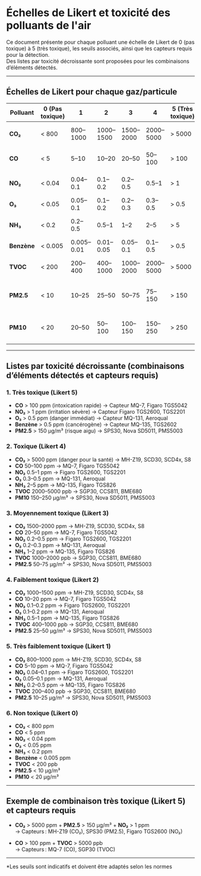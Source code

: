 # Échelles de Likert et toxicité des polluants de l'air

Ce document présente pour chaque polluant une échelle de Likert de 0 (pas toxique) à 5 (très toxique), les seuils associés, ainsi que les capteurs requis pour la détection.  
Des listes par toxicité décroissante sont proposées pour les combinaisons d’éléments détectés.

---

## Échelles de Likert pour chaque gaz/particule

| Polluant      | 0 (Pas toxique) | 1 | 2 | 3 | 4 | 5 (Très toxique) | Unité | Capteur(s) typique(s) |
|---------------|-----------------|---|---|---|---|------------------|-------|-----------------------|
| **CO₂**       | < 800           | 800–1000 | 1000–1500 | 1500–2000 | 2000–5000 | > 5000           | ppm   | MH-Z19, SCD30, SCD4x, S8 |
| **CO**        | < 5             | 5–10     | 10–20    | 20–50    | 50–100   | > 100            | ppm   | MQ-7, Figaro TGS5042      |
| **NO₂**       | < 0.04          | 0.04–0.1 | 0.1–0.2  | 0.2–0.5  | 0.5–1    | > 1              | ppm   | Figaro TGS2600, TGS2201   |
| **O₃**        | < 0.05          | 0.05–0.1 | 0.1–0.2  | 0.2–0.3  | 0.3–0.5  | > 0.5            | ppm   | MQ-131, Aeroqual          |
| **NH₃**       | < 0.2           | 0.2–0.5  | 0.5–1    | 1–2      | 2–5      | > 5              | ppm   | MQ-135, Figaro TGS826     |
| **Benzène**   | < 0.005         | 0.005–0.01| 0.01–0.05| 0.05–0.1 | 0.1–0.5  | > 0.5            | ppm   | MQ-135, TGS2602           |
| **TVOC**      | < 200           | 200–400  | 400–1000 | 1000–2000| 2000–5000| > 5000           | ppb   | SGP30, CCS811, BME680     |
| **PM2.5**     | < 10            | 10–25    | 25–50    | 50–75    | 75–150   | > 150            | µg/m³ | SPS30, Nova SD5011, PMS5003 |
| **PM10**      | < 20            | 20–50    | 50–100   | 100–150  | 150–250  | > 250            | µg/m³ | SPS30, Nova SD5011, PMS5003 |

---

## Listes par toxicité décroissante (combinaisons d’éléments détectés et capteurs requis)

### 1. Très toxique (Likert 5)
- **CO** > 100 ppm (intoxication rapide) → Capteur MQ-7, Figaro TGS5042
- **NO₂** > 1 ppm (irritation sévère) → Capteur Figaro TGS2600, TGS2201
- **O₃** > 0.5 ppm (danger immédiat) → Capteur MQ-131, Aeroqual
- **Benzène** > 0.5 ppm (cancérogène) → Capteur MQ-135, TGS2602
- **PM2.5** > 150 µg/m³ (risque aigu) → SPS30, Nova SD5011, PMS5003

### 2. Toxique (Likert 4)
- **CO₂** > 5000 ppm (danger pour la santé) → MH-Z19, SCD30, SCD4x, S8
- **CO** 50–100 ppm → MQ-7, Figaro TGS5042
- **NO₂** 0.5–1 ppm → Figaro TGS2600, TGS2201
- **O₃** 0.3–0.5 ppm → MQ-131, Aeroqual
- **NH₃** 2–5 ppm → MQ-135, Figaro TGS826
- **TVOC** 2000–5000 ppb → SGP30, CCS811, BME680
- **PM10** 150–250 µg/m³ → SPS30, Nova SD5011, PMS5003

### 3. Moyennement toxique (Likert 3)
- **CO₂** 1500–2000 ppm → MH-Z19, SCD30, SCD4x, S8
- **CO** 20–50 ppm → MQ-7, Figaro TGS5042
- **NO₂** 0.2–0.5 ppm → Figaro TGS2600, TGS2201
- **O₃** 0.2–0.3 ppm → MQ-131, Aeroqual
- **NH₃** 1–2 ppm → MQ-135, Figaro TGS826
- **TVOC** 1000–2000 ppb → SGP30, CCS811, BME680
- **PM2.5** 50–75 µg/m³ → SPS30, Nova SD5011, PMS5003

### 4. Faiblement toxique (Likert 2)
- **CO₂** 1000–1500 ppm → MH-Z19, SCD30, SCD4x, S8
- **CO** 10–20 ppm → MQ-7, Figaro TGS5042
- **NO₂** 0.1–0.2 ppm → Figaro TGS2600, TGS2201
- **O₃** 0.1–0.2 ppm → MQ-131, Aeroqual
- **NH₃** 0.5–1 ppm → MQ-135, Figaro TGS826
- **TVOC** 400–1000 ppb → SGP30, CCS811, BME680
- **PM2.5** 25–50 µg/m³ → SPS30, Nova SD5011, PMS5003

### 5. Très faiblement toxique (Likert 1)
- **CO₂** 800–1000 ppm → MH-Z19, SCD30, SCD4x, S8
- **CO** 5–10 ppm → MQ-7, Figaro TGS5042
- **NO₂** 0.04–0.1 ppm → Figaro TGS2600, TGS2201
- **O₃** 0.05–0.1 ppm → MQ-131, Aeroqual
- **NH₃** 0.2–0.5 ppm → MQ-135, Figaro TGS826
- **TVOC** 200–400 ppb → SGP30, CCS811, BME680
- **PM2.5** 10–25 µg/m³ → SPS30, Nova SD5011, PMS5003

### 6. Non toxique (Likert 0)
- **CO₂** < 800 ppm
- **CO** < 5 ppm
- **NO₂** < 0.04 ppm
- **O₃** < 0.05 ppm
- **NH₃** < 0.2 ppm
- **Benzène** < 0.005 ppm
- **TVOC** < 200 ppb
- **PM2.5** < 10 µg/m³
- **PM10** < 20 µg/m³

---

## Exemple de combinaison très toxique (Likert 5) et capteurs requis

- **CO₂** > 5000 ppm + **PM2.5** > 150 µg/m³ + **NO₂** > 1 ppm  
  → Capteurs : MH-Z19 (CO₂), SPS30 (PM2.5), Figaro TGS2600 (NO₂)

- **CO** > 100 ppm + **TVOC** > 5000 ppb  
  → Capteurs : MQ-7 (CO), SGP30 (TVOC)

---

*Les seuils sont indicatifs et doivent être adaptés selon les normes